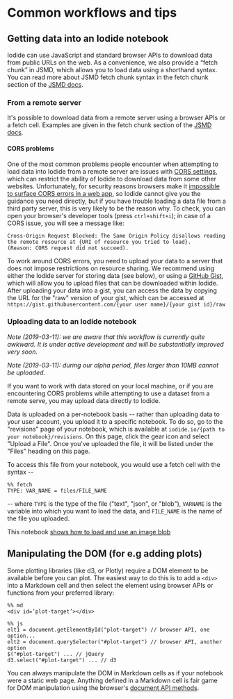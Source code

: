 # Common workflows and tips

## Getting data into an Iodide notebook

Iodide can use JavaScript and standard browser APIs to download data from public URLs on the web. As a convenience, we also provide a “fetch chunk” in JSMD, which allows you to load data using a shorthand syntax. You can read more about JSMD fetch chunk syntax in the fetch chunk section of the [JSMD docs](jsmd.md).

### From a remote server

It's possible to download data from a remote server using a browser APIs or a fetch cell. Examples are given in the fetch chunk section of the [JSMD docs](jsmd.md).

#### CORS problems

One of the most common problems people encounter when attempting to load data into Iodide from a remote server are issues with [CORS settings](https://developer.mozilla.org/en-US/docs/Web/HTTP/CORS), which can restrict the ability of Iodide to download data from some other websites. Unfortunately, for security reasons browsers make it [impossible to surface CORS errors in a web app](https://developer.mozilla.org/en-US/docs/Web/HTTP/CORS#Functional_overview), so Iodide cannot give you the guidance you need directly, but if you have trouble loading a data file from a third party server, this is very likely to be the reason why. To check, you can open your browser's developer tools (press `ctrl+shift+i`); in case of a CORS issue, you will see a message like: 

```
Cross-Origin Request Blocked: The Same Origin Policy disallows reading the remote resource at {URI of resource you tried to load}.
(Reason: CORS request did not succeed).
```

To work around CORS errors, you need to upload your data to a server that does not impose restrictions on resource sharing. We recommend using either the Iodide server for storing data (see below), or using a [GitHub Gist](https://gist.github.com/), which will allow you to upload files that can be downloaded within Iodide. After uploading your data into a gist, you can access the data by copying the URL for the "raw" version of your gist, which can be accessed at `https://gist.githubusercontent.com/{your user name}/{your gist id}/raw`

### Uploading data to an Iodide notebook

_Note (2019-03-11): we are aware that this workflow is currently quite awkward. It is under active development and will be substantially improved very soon._

_Note (2019-03-11): during our alpha period, files larger than 10MB cannot be uploaded._

If you want to work with data stored on your local machine, or if you are encountering CORS problems while attempting to use a dataset from a remote serve, you may upload data directly to Iodide.

Data is uploaded on a per-notebook basis -- rather than uploading data to your user account, you upload it to a specific notebook. To do so, go to the "revisions" page of your notebook, which is available at `iodide.io/{path to your notebook}/revisions`. On this page, click the gear icon and select "Upload a File". Once you've uploaded the file, it will be listed under the "Files" heading on this page.

To access this file from your notebook, you would use a fetch cell with the syntax --
```
%% fetch
TYPE: VAR_NAME = files/FILE_NAME
```
-- where `TYPE` is the type of the file ("text", "json", or "blob"), `VARNAME` is the variable into which you want to load the data, and `FILE_NAME` is the name of the file you uploaded.

This notebook [shows how to load and use an image blob](https://alpha.iodide.io/notebooks/127/)

## Manipulating the DOM (for e.g adding plots)

Some plotting libraries (like d3, or Plotly) require a DOM element to be available before you can plot. The easiest way to do this is to add a `<div>` into a Markdown cell and then select the element using browser APIs or functions from your preferred library:

```plain
%% md
<div id=’plot-target’></div>

%% js
elt1 = document.getElementById("plot-target") // browser API, one option...
elt2 = document.querySelector("#plot-target") // browser API, another option
$("#plot-target") ... // jQuery
d3.select("#plot-target") ... // d3
```

You can always manipulate the DOM in Markdown cells as if your notebook were a static web page. Anything defined in a Markdown cell is fair game for DOM manipulation using the browser's [document API methods](https://developer.mozilla.org/en-US/docs/Web/API/Document).

